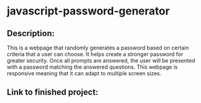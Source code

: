 # javascript-password-generator

## Description:
This is a webpage that randomly generates a password based on certain criteria that a user can choose. It helps create a stronger password for greater security. Once all prompts are answered, the user will be presented with a password matching the answered questions. This webpage is responsive meaning that it can adapt to multiple screen sizes.

## Link to finished project:

